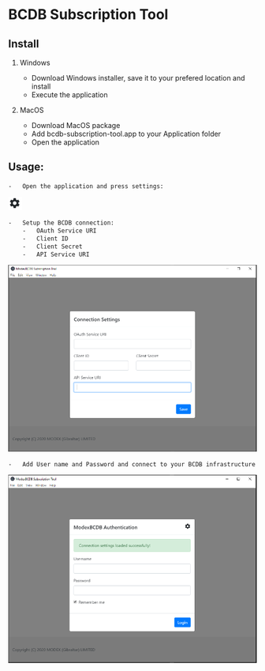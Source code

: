 # BCDB Subscription Tool

## Install

1. Windows
    -   Download Windows installer, save it to your prefered location and install
    -   Execute the application

3. MacOS
    -   Download MacOS package
    -   Add bcdb-subscription-tool.app to your Application folder
    -   Open the application

## Usage:

    -   Open the application and press settings:
![BCDB Subscription Tool](https://github.com/modex-bcdb/bcdb-subscription-tool/blob/master/images/settings-wheel.PNG?raw=true)

    -   Setup the BCDB connection:     
        -   OAuth Service URI
        -   Client ID
        -   Client Secret
        -   API Service URI

![Configure BCDB](https://github.com/modex-bcdb/bcdb-subscription-tool/blob/master/images/connection-settings.PNG?raw=true)

    -   Add User name and Password and connect to your BCDB infrastructure

![Login to BCDB](https://github.com/modex-bcdb/bcdb-subscription-tool/blob/master/images/login.PNG?raw=true)



